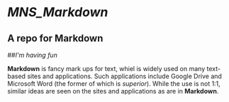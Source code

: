 # *MNS_Markdown*
## A repo for Markdown
##_I'm having fun_

**Markdown** is fancy mark ups for text, whiel is widely used on many text-based sites and applications. Such applications include Google Drive and Microsoft Word (the former of which is *superior*). While the use is not 1:1, similar ideas are seen on the sites and applications as are in **Markdown**. 
